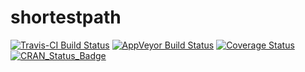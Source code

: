 # shortestpath

[![Travis-CI Build Status](https://travis-ci.org/mhils/shortestpath.svg?branch=master)](https://travis-ci.org/mhils/shortestpath)
[![AppVeyor Build Status](https://ci.appveyor.com/api/projects/status/foshrkoc4hfsk01g/branch/master?svg=true)](https://ci.appveyor.com/project/mhils/shortestpath)
[![Coverage Status](https://img.shields.io/codecov/c/github/mhils/shortestpath/master.svg)](https://codecov.io/github/mhils/shortestpath?branch=master)
[![CRAN_Status_Badge](http://www.r-pkg.org/badges/version/shortestpath)](http://cran.r-project.org/package=shortestpath)